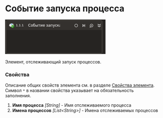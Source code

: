 # Событие запуска процесса

![](../../../../resources/activities/basic/desktop/events/start-process-trigger-base.png)

Элемент, отслеживающий запуск процессов.

### Свойства

Описание общих свойств элемента см. в разделе [Свойства элемента](https://docs.primo-rpa.ru/primo-rpa/primo-studio/process/elements#svoistva-elementa).\
Символ `*` в названии свойства указывает на обязательность заполнения.

1. **Имя процесса** *[String]* - Имя отслеживаемого процесса
1. **Имeна процессов** *[List\<String>]* - Имена отслеживаемых процессов

